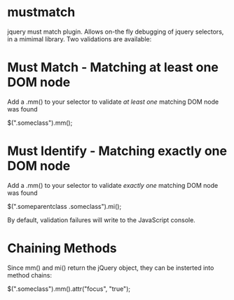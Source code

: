 mustmatch
=========

jquery must match plugin.  Allows on-the fly debugging of jquery selectors, in a mimimal library.  Two validations are available:

Must Match - Matching at least one DOM node
===========================================
Add a .mm() to your selector to validate _at least one_ matching DOM node was found

$(".someclass").mm();


Must Identify - Matching exactly one DOM node
=============================================
Add a .mm() to your selector to validate _exactly one_ matching DOM node was found

$(".someparentclass .someclass").mi();


By default, validation failures will write to the JavaScript console.

Chaining Methods
================
Since mm() and mi() return the jQuery object, they can be insterted into method chains:

$(".someclass").mm().attr("focus", "true");
